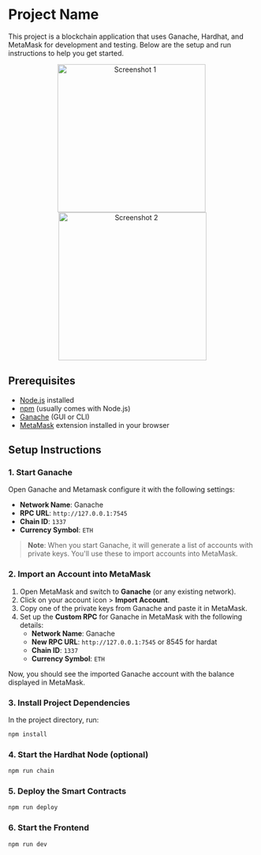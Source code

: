 # Project Name

This project is a blockchain application that uses Ganache, Hardhat, and MetaMask for development and testing. Below are the setup and run instructions to help you get started.

<p align="center">
  <img src="https://github.com/user-attachments/assets/4d0dbc29-8ae6-46f5-bb3e-3a6af7fa2d8c" alt="Screenshot 1" height="300px" style="margin-right: 5px;">
  <img src="https://github.com/user-attachments/assets/4e8c766d-5878-46f2-a7ae-b4a5211be2af" alt="Screenshot 2" height="300px">
</p>


## Prerequisites

- [Node.js](https://nodejs.org/) installed
- [npm](https://www.npmjs.com/) (usually comes with Node.js)
- [Ganache](https://trufflesuite.com/ganache/) (GUI or CLI)
- [MetaMask](https://metamask.io/) extension installed in your browser

## Setup Instructions

### 1. Start Ganache

Open Ganache and Metamask configure it with the following settings:

- **Network Name**: Ganache
- **RPC URL**: `http://127.0.0.1:7545`
- **Chain ID**: `1337`
- **Currency Symbol**: `ETH`

> **Note**: When you start Ganache, it will generate a list of accounts with private keys. You'll use these to import accounts into MetaMask.

### 2. Import an Account into MetaMask

1. Open MetaMask and switch to **Ganache** (or any existing network).
2. Click on your account icon > **Import Account**.
3. Copy one of the private keys from Ganache and paste it in MetaMask.
4. Set up the **Custom RPC** for Ganache in MetaMask with the following details:
   - **Network Name**: Ganache
   - **New RPC URL**: `http://127.0.0.1:7545` or 8545 for hardat
   - **Chain ID**: `1337`
   - **Currency Symbol**: `ETH`

Now, you should see the imported Ganache account with the balance displayed in MetaMask.

### 3. Install Project Dependencies

In the project directory, run:

```bash
npm install
```

### 4. Start the Hardhat Node (optional)

```bash
npm run chain
```

### 5. Deploy the Smart Contracts

```bash
npm run deploy
```

### 6. Start the Frontend

```bash
npm run dev
```
